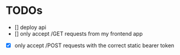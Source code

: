 # TODOs
- [] deploy api
- [] only accept /GET requests from my frontend app

- [x] only accept /POST requests with the correct static bearer token